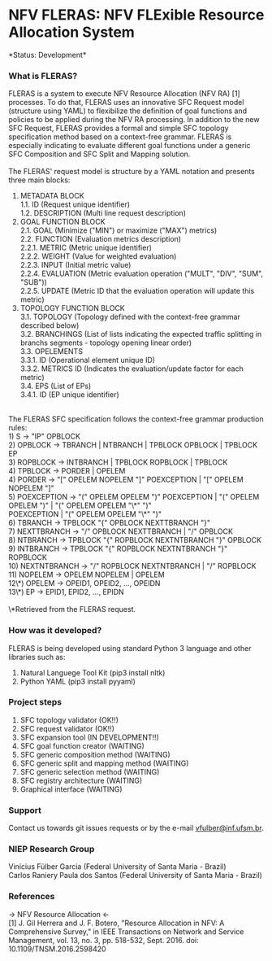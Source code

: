 NFV FLERAS: NFV FLExible Resource Allocation System
========================================================

\*Status: Development\*

### What is FLERAS?

FLERAS is a system to execute NFV Resource Allocation (NFV RA) [1] processes. To do that, 
FLERAS uses an innovative SFC Request model (structure using YAML) to flexibilize the 
definition of goal functions and policies to be applied during the NFV RA processing. 
In addition to the new SFC Request, FLERAS provides a formal and simple SFC topology 
specification method based on a context-free grammar. FLERAS is especially indicating 
to evaluate different goal functions under a generic SFC Composition and SFC Split and 
Mapping solution.<br/>
<br/>
The FLERAS' request model is structure by a YAML notation and presents three main blocks:<br/>
1. METADATA BLOCK<br/>
1.1. ID (Request unique identifier)<br/>
1.2. DESCRIPTION (Multi line request description)<br/>
2. GOAL FUNCTION BLOCK<br/>
2.1. GOAL (Minimize ("MIN") or maximize ("MAX") metrics)<br/>
2.2. FUNCTION (Evaluation metrics description)<br/>
2.2.1. METRIC (Metric unique identifier)<br/>
2.2.2. WEIGHT (Value for weighted evaluation)<br/>
2.2.3. INPUT (Initial metric value)<br/>
2.2.4. EVALUATION (Metric evaluation operation ("MULT", "DIV", "SUM", "SUB"))<br/>
2.2.5. UPDATE (Metric ID that the evaluation operation will update this metric)<br/>
3. TOPOLOGY FUNCTION BLOCK<br/>
3.1. TOPOLOGY (Topology defined with the context-free grammar described below)<br/>
3.2. BRANCHINGS (List of lists indicating the expected traffic splitting in branchs segments - topology opening linear order)<br/>
3.3. OPELEMENTS<br/>
3.3.1. ID (Operational element unique ID)<br/>
3.3.2. METRICS ID (Indicates the evaluation/update factor for each metric)<br/>
3.4. EPS (List of EPs)<br/>
3.4.1. ID (EP unique identifier)<br/>
<br/>
The FLERAS SFC specification follows the context-free grammar production rules:<br/>
1)   S 			  -> "IP" OPBLOCK<br/>
2)   OPBLOCK 	  -> TBRANCH | NTBRANCH | TPBLOCK OPBLOCK | TPBLOCK EP<br/>
3)   ROPBLOCK	  -> INTBRANCH | TPBLOCK ROPBLOCK | TPBLOCK<br/>
4)   TPBLOCK  	  -> PORDER | OPELEM<br/>
4)   PORDER 	  -> "[" OPELEM NOPELEM "]" POEXCEPTION | "[" OPELEM NOPELEM "]"<br/>
5)   POEXCEPTION  -> "(" OPELEM OPELEM ")" POEXCEPTION | "(" OPELEM OPELEM ")" | "(" OPELEM OPELEM "\*" ")" <br/>
	 POEXCEPTION | "(" OPELEM OPELEM "\*" ")"<br/>
6)   TBRANCH 	  -> TPBLOCK "{" OPBLOCK NEXTTBRANCH "}"<br/>
7)   NEXTTBRANCH  -> "/" OPBLOCK NEXTTBRANCH | "/" OPBLOCK<br/>
8)   NTBRANCH	  -> TPBLOCK "{" ROPBLOCK NEXTNTBRANCH "}" OPBLOCK<br/>
9)   INTBRANCH	  -> TPBLOCK "{" ROPBLOCK NEXTNTBRANCH "}" ROPBLOCK<br/>
10)  NEXTNTBRANCH -> "/" ROPBLOCK NEXTNTBRANCH | "/" ROPBLOCK<br/>
11)  NOPELEM 	  -> OPELEM NOPELEM | OPELEM<br/>
12\*) OPELEM       -> OPEID1, OPEID2, ..., OPEIDN<br/>
13\*) EP 		  -> EPID1, EPID2, ..., EPIDN<br/>
<br/>
\*Retrieved from the FLERAS request.

### How was it developed?

FLERAS is being developed using standard Python 3 language and other libraries such as:<br/>
1. Natural Languege Tool Kit (pip3 install nltk)<br/>
2. Python YAML (pip3 install pyyaml)

### Project steps

1. SFC topology validator (OK!!)<br/>
2. SFC request validator (OK!!)<br/>
3. SFC expansion tool (IN DEVELOPMENT!!)<br/>
4. SFC goal function creator (WAITING)<br/>
5. SFC generic composition method (WAITING)<br/>
6. SFC generic split and mapping method (WAITING)<br/>
7. SFC generic selection method (WAITING)<br/>
8. SFC registry architecture (WAITING)<br/>
9. Graphical interface (WAITING)

### Support

Contact us towards git issues requests or by the e-mail vfulber@inf.ufsm.br.

### NIEP Research Group

Vinícius Fülber Garcia (Federal University of Santa Maria - Brazil)<br/>
Carlos Raniery Paula dos Santos (Federal University of Santa Maria - Brazil)

### References

-> NFV Resource Allocation <-<br/>
[1] J. Gil Herrera and J. F. Botero, "Resource Allocation in NFV: A Comprehensive Survey," in IEEE Transactions on Network and Service Management, vol. 13, no. 3, pp. 518-532, Sept. 2016. doi: 10.1109/TNSM.2016.2598420